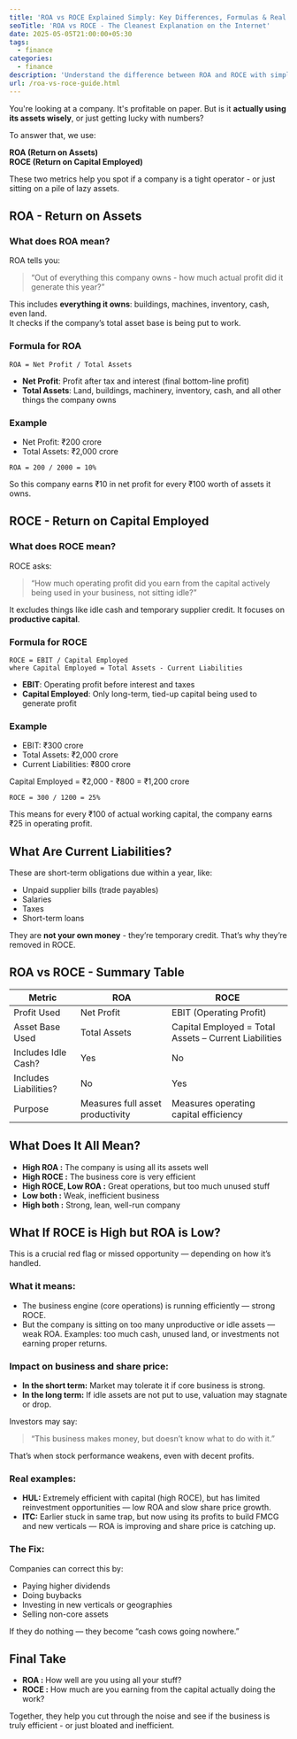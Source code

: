 ```yaml
---
title: 'ROA vs ROCE Explained Simply: Key Differences, Formulas & Real Examples'
seoTitle: 'ROA vs ROCE - The Cleanest Explanation on the Internet'
date: 2025-05-05T21:00:00+05:30
tags:
  - finance
categories:
  - finance
description: 'Understand the difference between ROA and ROCE with simple formulas, examples, and zero jargon. Perfect for beginners and finance learners.'
url: /roa-vs-roce-guide.html
---
```


You're looking at a company. It's profitable on paper. But is it **actually using its assets wisely**, or just getting lucky with numbers?

To answer that, we use:

**ROA (Return on Assets)**  
**ROCE (Return on Capital Employed)**

These two metrics help you spot if a company is a tight operator - or just sitting on a pile of lazy assets.



## ROA - Return on Assets

### What does ROA mean?

ROA tells you:

> “Out of everything this company owns - how much actual profit did it generate this year?”

This includes **everything it owns**: buildings, machines, inventory, cash, even land.  
It checks if the company’s total asset base is being put to work.

### Formula for ROA

```
ROA = Net Profit / Total Assets
```

- **Net Profit**: Profit after tax and interest (final bottom-line profit)
- **Total Assets**: Land, buildings, machinery, inventory, cash, and all other things the company owns

### Example

- Net Profit: ₹200 crore  
- Total Assets: ₹2,000 crore

```
ROA = 200 / 2000 = 10%
```

So this company earns ₹10 in net profit for every ₹100 worth of assets it owns.



## ROCE - Return on Capital Employed

### What does ROCE mean?

ROCE asks:

> “How much operating profit did you earn from the capital actively being used in your business, not sitting idle?”

It excludes things like idle cash and temporary supplier credit. It focuses on **productive capital**.

### Formula for ROCE

```
ROCE = EBIT / Capital Employed
where Capital Employed = Total Assets - Current Liabilities
```

- **EBIT**: Operating profit before interest and taxes  
- **Capital Employed**: Only long-term, tied-up capital being used to generate profit

### Example

- EBIT: ₹300 crore  
- Total Assets: ₹2,000 crore  
- Current Liabilities: ₹800 crore

Capital Employed = ₹2,000 - ₹800 = ₹1,200 crore

```
ROCE = 300 / 1200 = 25%
```

This means for every ₹100 of actual working capital, the company earns ₹25 in operating profit.



## What Are Current Liabilities?

These are short-term obligations due within a year, like:

- Unpaid supplier bills (trade payables)
- Salaries
- Taxes
- Short-term loans

They are **not your own money** - they’re temporary credit. That’s why they’re removed in ROCE.



## ROA vs ROCE - Summary Table

| Metric              | ROA                                     | ROCE                                     |
|---------------------|------------------------------------------|-------------------------------------------|
| Profit Used         | Net Profit                              | EBIT (Operating Profit)                  |
| Asset Base Used     | Total Assets                            | Capital Employed = Total Assets – Current Liabilities |
| Includes Idle Cash? | Yes                                     | No                                       |
| Includes Liabilities? | No                                    | Yes                                      |
| Purpose             | Measures full asset productivity        | Measures operating capital efficiency     |

## What Does It All Mean?

- **High ROA :**  The company is using all its assets well  
- **High ROCE :** The business core is very efficient  
- **High ROCE, Low ROA :** Great operations, but too much unused stuff  
- **Low both :** Weak, inefficient business  
- **High both :** Strong, lean, well-run company

## What If ROCE is High but ROA is Low?

This is a crucial red flag or missed opportunity — depending on how it’s handled.

### What it means:

- The business engine (core operations) is running efficiently — strong ROCE.
- But the company is sitting on too many unproductive or idle assets — weak ROA.
  Examples: too much cash, unused land, or investments not earning proper returns.

### Impact on business and share price:

- **In the short term:** Market may tolerate it if core business is strong.
- **In the long term:** If idle assets are not put to use, valuation may stagnate or drop.

Investors may say:
> “This business makes money, but doesn’t know what to do with it.”

That’s when stock performance weakens, even with decent profits.

### Real examples:

- **HUL:** Extremely efficient with capital (high ROCE), but has limited reinvestment opportunities — low ROA and slow share price growth.
- **ITC:** Earlier stuck in same trap, but now using its profits to build FMCG and new verticals — ROA is improving and share price is catching up.

### The Fix:

Companies can correct this by:
- Paying higher dividends
- Doing buybacks
- Investing in new verticals or geographies
- Selling non-core assets

If they do nothing — they become “cash cows going nowhere.”

## Final Take

- **ROA :** How well are you using all your stuff?
- **ROCE :** How much are you earning from the capital actually doing the work?

Together, they help you cut through the noise and see if the business is truly efficient - or just bloated and inefficient.